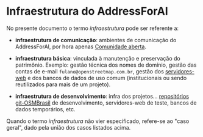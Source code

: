 # Infraestrutura do AddressForAl

No presente documento o termo  *infraestrutura* pode ser referente a:

* **infraestrutura de comunicação**: ambientes de comunicação do AddressForAl, por hora apenas [Comunidade aberta](https://dadosabertos.social/c/dados-espaciais/12).

* **infraestrutura básica**: vinculada à manutenção e preservação do patrimônio. Exemplo: gestão técnica dos nomes de domínio, gestão das contas de e-mail `fulano@openstreetmap.com.br`, gestão dos [servidores-web](https://en.wikipedia.org/wiki/Web_server) e dos bancos de dados de uso comum (institucionais ou sendo reutilizados para mais de um projeto).

* **infraestrutura de desenvolvimento**: infra dos projetos... [repositórios git-OSMBrasil](https://github.com/OSMBrasil) de desenvolvimento, servidores-web de teste, bancos de dados temporários, etc.

Quando o termo *infraestrutura* não vier especificado, refere-se ao "caso geral", dado pela união dos casos listados acima.
